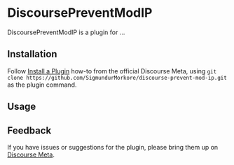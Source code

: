 # DiscoursePreventModIP

DiscoursePreventModIP is a plugin for ...

## Installation

Follow [Install a Plugin](https://meta.discourse.org/t/install-a-plugin/19157)
how-to from the official Discourse Meta, using `git clone https://github.com/SigmundurMorkore/discourse-prevent-mod-ip.git`
as the plugin command.

## Usage

## Feedback

If you have issues or suggestions for the plugin, please bring them up on
[Discourse Meta](https://meta.discourse.org).
